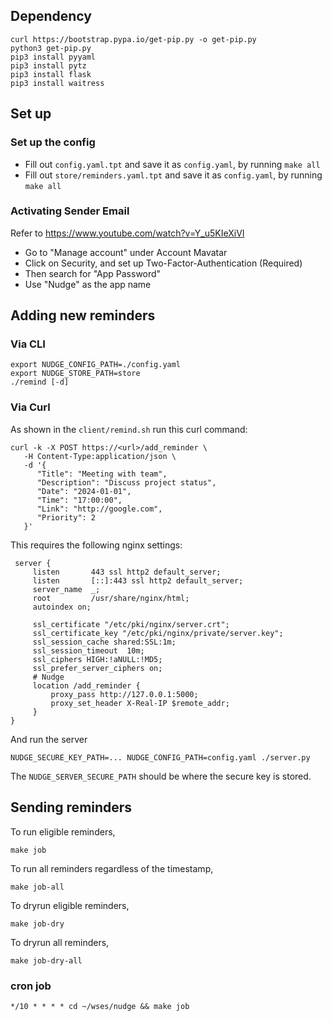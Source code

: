 
## Dependency

```
curl https://bootstrap.pypa.io/get-pip.py -o get-pip.py
python3 get-pip.py
pip3 install pyyaml
pip3 install pytz
pip3 install flask
pip3 install waitress
```

## Set up

### Set up the config

- Fill out `config.yaml.tpt` and save it as `config.yaml`, by running `make all`
- Fill out `store/reminders.yaml.tpt` and save it as `config.yaml`, by running `make all`

### Activating Sender Email

Refer to https://www.youtube.com/watch?v=Y_u5KIeXiVI

- Go to "Manage account" under Account Mavatar
- Click on Security, and set up Two-Factor-Authentication (Required)
- Then search for "App Password"
- Use "Nudge" as the app name

## Adding new reminders

### Via CLI

```
export NUDGE_CONFIG_PATH=./config.yaml
export NUDGE_STORE_PATH=store
./remind [-d]
```

### Via Curl

As shown in the `client/remind.sh` run this curl command:
```
curl -k -X POST https://<url>/add_reminder \
   -H Content-Type:application/json \
   -d '{
      "Title": "Meeting with team",
      "Description": "Discuss project status",
      "Date": "2024-01-01",
      "Time": "17:00:00",
      "Link": "http://google.com",
      "Priority": 2
   }'
```

This requires the following nginx settings:

```
 server {
     listen       443 ssl http2 default_server;
     listen       [::]:443 ssl http2 default_server;
     server_name  _;
     root         /usr/share/nginx/html;
     autoindex on;

     ssl_certificate "/etc/pki/nginx/server.crt";
     ssl_certificate_key "/etc/pki/nginx/private/server.key";
     ssl_session_cache shared:SSL:1m;
     ssl_session_timeout  10m;
     ssl_ciphers HIGH:!aNULL:!MD5;
     ssl_prefer_server_ciphers on;
     # Nudge
     location /add_reminder {
         proxy_pass http://127.0.0.1:5000;
         proxy_set_header X-Real-IP $remote_addr;
     }
}
```

And run the server

```
NUDGE_SECURE_KEY_PATH=... NUDGE_CONFIG_PATH=config.yaml ./server.py
```

The `NUDGE_SERVER_SECURE_PATH` should be where the secure key is stored.

## Sending reminders

To run eligible reminders,
```
make job
```

To run all reminders regardless of the timestamp,
```
make job-all
```

To dryrun eligible reminders,
```
make job-dry
```

To dryrun all reminders,
```
make job-dry-all
```

### cron job

```
*/10 * * * * cd ~/wses/nudge && make job
```

